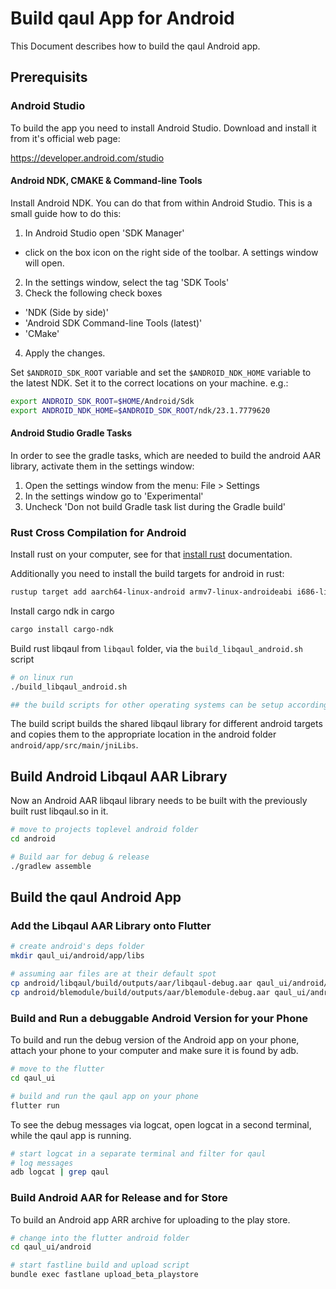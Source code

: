 # Build qaul App for Android

This Document describes how to build the qaul Android app.


## Prerequisits

### Android Studio

To build the app you need to install Android Studio.
Download and install it from it's official web page:

https://developer.android.com/studio


#### Android NDK, CMAKE & Command-line Tools

Install Android NDK. You can do that from within Android Studio.
This is a small guide how to do this:

1) In Android Studio open 'SDK Manager'
  * click on the box icon on the right side of the toolbar. A settings window will open.
2) In the settings window, select the tag 'SDK Tools'
3) Check the following check boxes
  * 'NDK (Side by side)'
  * 'Android SDK Command-line Tools (latest)'
  * 'CMake'
4) Apply the changes.


Set `$ANDROID_SDK_ROOT` variable and set the `$ANDROID_NDK_HOME` variable to the latest NDK.
Set it to the correct locations on your machine. e.g.:

```sh
export ANDROID_SDK_ROOT=$HOME/Android/Sdk
export ANDROID_NDK_HOME=$ANDROID_SDK_ROOT/ndk/23.1.7779620
```

#### Android Studio Gradle Tasks

In order to see the gradle tasks, which are needed to 
build the android AAR library, activate them in the settings window:

1) Open the settings window from the menu: File > Settings 
2) In the settings window go to 'Experimental'
3) Uncheck 'Don not build Gradle task list during the Gradle build'


### Rust Cross Compilation for Android

Install rust on your computer, see for that [install rust](qaul/rust/rust-install.md) documentation.

Additionally you need to install the build targets for android in rust:

```sh
rustup target add aarch64-linux-android armv7-linux-androideabi i686-linux-android x86_64-linux-android
```

Install cargo ndk in cargo

```sh
cargo install cargo-ndk
```

Build rust libqaul from `libqaul` folder, via the `build_libqaul_android.sh` script

```sh
# on linux run
./build_libqaul_android.sh

## the build scripts for other operating systems can be setup accordingly
```

The build script builds the shared libqaul library for different android 
targets and copies them to the appropriate location in the android folder 
`android/app/src/main/jniLibs`.


## Build Android Libqaul AAR Library

Now an Android AAR libqaul library needs to be built with the previously built 
rust libqaul.so in it.

```sh
# move to projects toplevel android folder
cd android

# Build aar for debug & release
./gradlew assemble
```

## Build the qaul Android App 

### Add the Libqaul AAR Library onto Flutter

```sh
# create android's deps folder
mkdir qaul_ui/android/app/libs

# assuming aar files are at their default spot
cp android/libqaul/build/outputs/aar/libqaul-debug.aar qaul_ui/android/app/libs
cp android/blemodule/build/outputs/aar/blemodule-debug.aar qaul_ui/android/app/libs
```

### Build and Run a debuggable Android Version for your Phone

To build and run the debug version of the Android app on your phone,
attach your phone to your computer and make sure it is found by adb.

```sh
# move to the flutter 
cd qaul_ui

# build and run the qaul app on your phone
flutter run
```

To see the debug messages via logcat, open logcat in a second terminal, 
while the qaul app is running.

```sh
# start logcat in a separate terminal and filter for qaul
# log messages
adb logcat | grep qaul
```

### Build Android AAR for Release and for Store

To build an Android app ARR archive for uploading to the play store.

```sh
# change into the flutter android folder
cd qaul_ui/android

# start fastline build and upload script
bundle exec fastlane upload_beta_playstore
```
